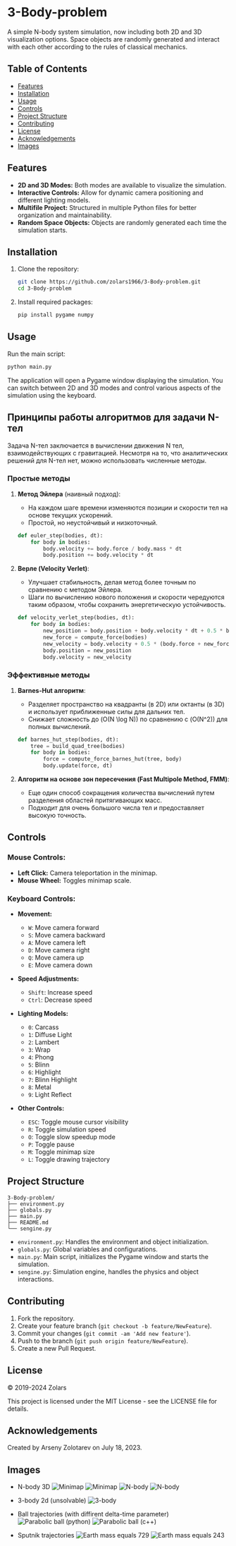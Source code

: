 # 3-Body-problem
A simple N-body system simulation, now including both 2D and 3D visualization options. Space objects are randomly generated and interact with each other according to the rules of classical mechanics.

## Table of Contents

- [Features](#features)
- [Installation](#installation)
- [Usage](#usage)
- [Controls](#controls)
- [Project Structure](#project-structure)
- [Contributing](#contributing)
- [License](#license)
- [Acknowledgements](#acknowledgements)
- [Images](#images)

## Features

- **2D and 3D Modes:** Both modes are available to visualize the simulation.
- **Interactive Controls:** Allow for dynamic camera positioning and different lighting models.
- **Multifile Project:** Structured in multiple Python files for better organization and maintainability.
- **Random Space Objects:** Objects are randomly generated each time the simulation starts.

## Installation

1. Clone the repository:
    ```bash
    git clone https://github.com/zolars1966/3-Body-problem.git
    cd 3-Body-problem
    ```

2. Install required packages:
    ```bash
    pip install pygame numpy
    ```

## Usage

Run the main script:
```bash
python main.py
```

The application will open a Pygame window displaying the simulation. You can switch between 2D and 3D modes and control various aspects of the simulation using the keyboard.

## Принципы работы алгоритмов для задачи N-тел
Задача N-тел заключается в вычислении движения N тел, взаимодействующих с гравитацией. Несмотря на то, что аналитических решений для N-тел нет, можно использовать численные методы.

### Простые методы
1. **Метод Эйлера** (наивный подход):
   - На каждом шаге времени изменяются позиции и скорости тел на основе текущих ускорений.
   - Простой, но неустойчивый и низкоточный.

   ```python
   def euler_step(bodies, dt):
       for body in bodies:
           body.velocity += body.force / body.mass * dt
           body.position += body.velocity * dt
   ```

2. **Верле (Velocity Verlet)**:
   - Улучшает стабильность, делая метод более точным по сравнению с методом Эйлера.
   - Шаги по вычислению нового положения и скорости чередуются таким образом, чтобы сохранить энергетическую устойчивость.

   ```python
   def velocity_verlet_step(bodies, dt):
       for body in bodies:
           new_position = body.position + body.velocity * dt + 0.5 * body.force / body.mass * dt**2
           new_force = compute_force(bodies)
           new_velocity = body.velocity + 0.5 * (body.force + new_force) / body.mass * dt
           body.position = new_position
           body.velocity = new_velocity
   ```

### Эффективные методы
1. **Barnes-Hut алгоритм**:
   - Разделяет пространство на квадранты (в 2D) или октанты (в 3D) и использует приближенные силы для дальних тел.
   - Снижает сложность до \(O(N \log N)\) по сравнению с \(O(N^2)\) для полных вычислений.

   ```python
   def barnes_hut_step(bodies, dt):
       tree = build_quad_tree(bodies)
       for body in bodies:
           force = compute_force_barnes_hut(tree, body)
           body.update(force, dt)
   ```

2. **Алгоритм на основе зон пересечения (Fast Multipole Method, FMM)**:
   - Еще один способ сокращения количества вычислений путем разделения областей притягивающих масс.
   - Подходит для очень большого числа тел и предоставляет высокую точность.

## Controls

### Mouse Controls:

- **Left Click:** Camera teleportation in the minimap.
- **Mouse Wheel:** Toggles minimap scale.

### Keyboard Controls:

- **Movement:**
  - `W`: Move camera forward
  - `S`: Move camera backward
  - `A`: Move camera left
  - `D`: Move camera right
  - `Q`: Move camera up
  - `E`: Move camera down

- **Speed Adjustments:**
  - `Shift`: Increase speed
  - `Ctrl`: Decrease speed

- **Lighting Models:**
  - `0`: Carcass
  - `1`: Diffuse Light
  - `2`: Lambert
  - `3`: Wrap
  - `4`: Phong
  - `5`: Blinn
  - `6`: Highlight
  - `7`: Blinn Highlight
  - `8`: Metal
  - `9`: Light Reflect

- **Other Controls:**
  - `ESC`: Toggle mouse cursor visibility
  - `R`: Toggle simulation speed
  - `O`: Toggle slow speedup mode
  - `P`: Toggle pause
  - `M`: Toggle minimap size
  - `L`: Toggle drawing trajectory

## Project Structure

```
3-Body-problem/
├── environment.py
├── globals.py
├── main.py
├── README.md
└── sengine.py
```

- `environment.py`: Handles the environment and object initialization.
- `globals.py`: Global variables and configurations.
- `main.py`: Main script, initializes the Pygame window and starts the simulation.
- `sengine.py`: Simulation engine, handles the physics and object interactions.

## Contributing

1. Fork the repository.
2. Create your feature branch (`git checkout -b feature/NewFeature`).
3. Commit your changes (`git commit -am 'Add new feature'`).
4. Push to the branch (`git push origin feature/NewFeature`).
5. Create a new Pull Request.

## License

© 2019-2024 Zolars

This project is licensed under the MIT License - see the LICENSE file for details.

## Acknowledgements

Created by Arseny Zolotarev on July 18, 2023.


## Images

* N-body 3D
![Minimap](https://github.com/zolars1966/3-Body-problem/assets/70763346/d976ee8d-3f11-4d18-a5eb-ca8bf0d73f2d)
![Minimap](https://github.com/zolars1966/3-Body-problem/assets/70763346/53e1fe72-3d6d-4d06-88c4-1cf019eb2cdf)
![N-body](https://github.com/zolars1966/3-Body-problem/assets/70763346/b53e3277-1c9f-430c-b9de-449e49da49af)
![N-body](https://github.com/zolars1966/3-Body-problem/assets/70763346/4e39476d-e45f-4db9-9892-0071fa2e99d8)

* 3-body 2d (unsolvable)
![3-body](https://github.com/zolars1966/3-Body-problem/assets/70763346/b22bee4e-0870-47ff-bd47-aef828e18fb6)

* Ball trajectories (with diffirent delta-time parameter)
![Parabolic ball (python)](https://github.com/zolars1966/3-Body-problem/assets/70763346/f34ab4b2-8e15-46e9-8adb-96087a3dc3dd)
![Parabolic ball (c++)](https://github.com/zolars1966/3-Body-problem/assets/70763346/a179780a-d583-4dde-8f23-bc51fede9e17)

* Sputnik trajectories
![Earth mass equals 729](https://github.com/zolars1966/3-Body-problem/assets/70763346/a1994fed-5746-4b94-bb31-a60abaadf8e6)
![Earth mass equals 243](https://github.com/zolars1966/3-Body-problem/assets/70763346/eb0ab3d6-051b-45e9-9d9d-8663c644d9e0)
